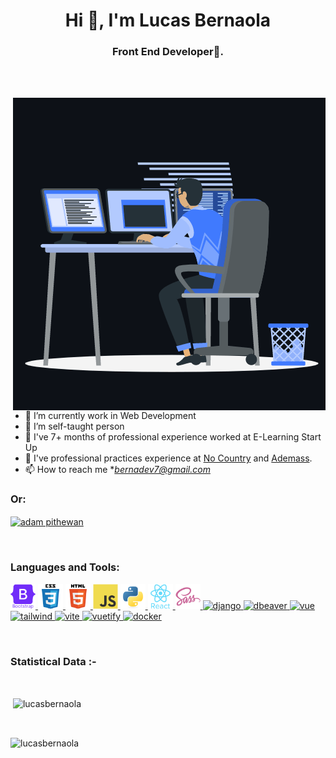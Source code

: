 <h1 align="center">Hi 👋, I'm Lucas Bernaola</h1>
<h3 align="center">Front End Developer🌟.</h3>

<br>


<br>

<p><img align="right" src="https://github.com/LucasBernaola/LucasBernaola/blob/master/public/animation_500_kxa883sd.gif" alt="lucasbernaola" /></p>


- 🌱 I’m currently work in Web Development
- 🌱 I’m self-taught person
- 🌱 I've 7+ months of professional experience worked at E-Learning Start Up
- 🌱 I've professional practices experience at [No Country](https://www.nocountry.tech/) and [Ademass](https://ademass.com/).
- 📫 How to reach me **bernadev7@gmail.com*

<h3 align="left">Or:</h3>
<p align="left">
  <a href="https://www.linkedin.com/in/lucas-bernaola/" target="blank"><img align="center"
      src="https://raw.githubusercontent.com/rahuldkjain/github-profile-readme-generator/master/src/images/icons/Social/linked-in-alt.svg"
      alt="adam pithewan" height="30" width="40" /></a>
</p>

<br>

<h3 align="left">Languages and Tools:</h3>
<p align="left"></a><a href="https://getbootstrap.com" target="_blank" rel="noreferrer">
    <img src="https://raw.githubusercontent.com/devicons/devicon/master/icons/bootstrap/bootstrap-plain-wordmark.svg"
      alt="bootstrap" width="40" height="40" /></a><a href="https://www.w3schools.com/css/" target="_blank"
    rel="noreferrer"> <img
      src="https://raw.githubusercontent.com/devicons/devicon/master/icons/css3/css3-original-wordmark.svg" alt="css3"
      width="40" height="40" /> </a> <a href="https://www.w3.org/html/" target="_blank" rel="noreferrer"> <img
      src="https://raw.githubusercontent.com/devicons/devicon/master/icons/html5/html5-original-wordmark.svg"
      alt="html5" width="40" height="40" /> </a><a href="https://developer.mozilla.org/en-US/docs/Web/JavaScript" target="_blank"
    rel="noreferrer"> <img
      src="https://raw.githubusercontent.com/devicons/devicon/master/icons/javascript/javascript-original.svg"
      alt="javascript" width="40" height="40" /> </a></a>  <a href="https://www.python.org" target="_blank" rel="noreferrer"> <img
      src="https://raw.githubusercontent.com/devicons/devicon/master/icons/python/python-original.svg" alt="python"
      width="40" height="40" /> </a> <a href="https://reactjs.org/" target="_blank" rel="noreferrer"> <img
      src="https://raw.githubusercontent.com/devicons/devicon/master/icons/react/react-original-wordmark.svg"
      alt="react" width="40" height="40" /> </a> <a href="https://sass-lang.com" target="_blank" rel="noreferrer"> <img
      src="https://raw.githubusercontent.com/devicons/devicon/master/icons/sass/sass-original.svg" alt="sass" width="40"
      height="40" /> </a><a href="https://www.djangoproject.com/" target="_blank" rel="noreferrer"> <img
      src="https://cdn.jsdelivr.net/gh/devicons/devicon@latest/icons/django/django-plain.svg" alt="django" width="40"
      height="40" /> </a><a href="https://dbeaver.io/" target="_blank" rel="noreferrer"> <img
      src="https://cdn.jsdelivr.net/gh/devicons/devicon@latest/icons/dbeaver/dbeaver-original.svg" alt="dbeaver" width="40"
      height="40" /> </a><a href="https://vuejs.org/" target="_blank" rel="noreferrer"> <img
      src="https://cdn.jsdelivr.net/gh/devicons/devicon@latest/icons/vuejs/vuejs-original.svg" alt="vue" width="40"
      height="40" /> </a><a href="https://tailwindcss.com/" target="_blank" rel="noreferrer"> <img
      src="https://cdn.jsdelivr.net/gh/devicons/devicon@latest/icons/tailwindcss/tailwindcss-original.svg" alt="tailwind" width="40"
      height="40" /> </a><a href="https://vitejs.dev/" target="_blank" rel="noreferrer"> <img
      src="https://cdn.jsdelivr.net/gh/devicons/devicon@latest/icons/vitejs/vitejs-original.svg" alt="vite" width="40"
      height="40" /> </a> </a><a href="https://vuetifyjs.com/" target="_blank" rel="noreferrer"> <img
      src="https://cdn.jsdelivr.net/gh/devicons/devicon@latest/icons/vuetify/vuetify-original.svg" alt="vuetify" width="40"
      height="40" /> </a><a href="https://www.docker.com/" target="_blank" rel="noreferrer"> <img
      src="https://cdn.jsdelivr.net/gh/devicons/devicon@latest/icons/docker/docker-original-wordmark.svg" alt="docker" width="40"
      height="40" /> </a></p>

<br>

<h3>Statistical Data :-</h3>

<br>

<p>&nbsp;<img align="center" src="https://github-readme-stats.vercel.app/api?username=lucasbernaola&show_icons=true&locale=en&bg_color=0d1117&text_color=ffffff&repo=convoychat"
    alt="lucasbernaola" /></p>

<br>

<p><img align="center" src="https://github-readme-streak-stats.herokuapp.com/?user=lucasbernaola&theme=dark&background=0d1117&date_format=M%20j%5B%2C%20Y%5D" alt="lucasbernaola" /></p>
      

